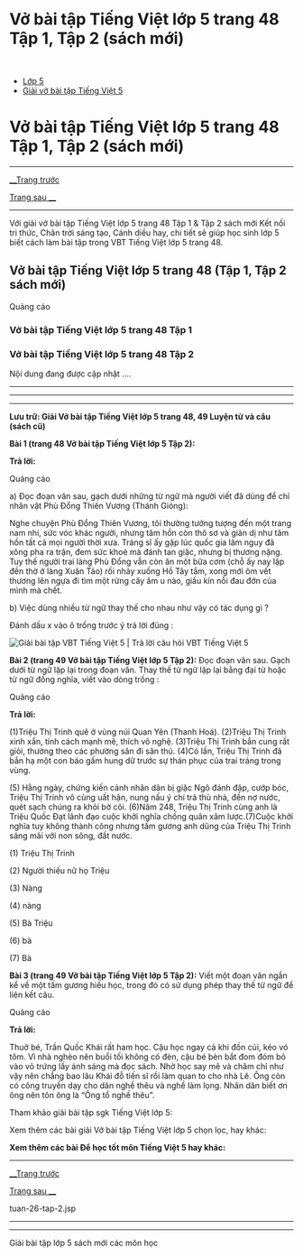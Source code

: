 # Vở bài tập Tiếng Việt lớp 5 trang 48 Tập 1, Tập 2 (sách mới)

﻿

  * [Lớp 5](https://vietjack.com/series/lop-5.jsp)
  * [Giải vở bài tập Tiếng Việt 5](https://vietjack.com/giai-vo-bai-tap-tieng-viet-5/index.jsp)



# Vở bài tập Tiếng Việt lớp 5 trang 48 Tập 1, Tập 2 (sách mới)

* * *

[__Trang trước](https://vietjack.com/giai-vo-bai-tap-tieng-viet-5/tuan-26-tap-2.jsp)

[Trang sau __](https://vietjack.com/giai-vo-bai-tap-tieng-viet-5/tuan-26-tap-2.jsp)

* * *

Với giải vở bài tập Tiếng Việt lớp 5 trang 48 Tập 1 & Tập 2 sách mới Kết nối tri thức, Chân trời sáng tạo, Cánh diều hay, chi tiết sẽ giúp học sinh lớp 5 biết cách làm bài tập trong VBT Tiếng Việt lớp 5 trang 48.

## Vở bài tập Tiếng Việt lớp 5 trang 48 (Tập 1, Tập 2 sách mới)

Quảng cáo

### Vở bài tập Tiếng Việt lớp 5 trang 48 Tập 1

### Vở bài tập Tiếng Việt lớp 5 trang 48 Tập 2

Nội dung đang được cập nhật ....

* * *

* * *

* * *

**Lưu trữ: Giải Vở bài tập Tiếng Việt lớp 5 trang 48, 49 Luyện từ và câu (sách cũ)**

**Bài 1 (trang 48 Vở bài tập Tiếng Việt lớp 5 Tập 2):**

**Trả lời:**

Quảng cáo

a) Đọc đoạn văn sau, gạch dưới những từ ngữ mà người viết đã dùng để chỉ nhân vật Phù Đổng Thiên Vương (Thánh Gióng): 

Nghe chuyện Phù Đổng Thiên Vương, tôi thường tưởng tượng đến một trang nam nhi, sức vóc khác người, nhưng tâm hồn còn thô sơ và giản dị như tâm hồn tất cả mọi người thời xưa. Tráng sĩ ấy gặp lúc quốc gia lâm nguy đã xông pha ra trận, đem sức khoẻ mà đánh tan giặc, nhưng bị thương nặng. Tuy thế người trai làng Phù Đổng vẫn còn ăn một bữa cơm (chỗ ấy nay lập đền thờ ở làng Xuân Tảo) rồi nhảy xuống Hồ Tây tắm, xong mới ôm vết thương lên ngựa đi tìm một rừng cây âm u nào, giấu kín nỗi đau đớn của mình mà chết. 

b) Việc dùng nhiều từ ngữ thay thế cho nhau như vậy có tác dụng gì ? 

Đánh dấu x vào ô trống trước ý trả lời đúng : 

![Giải bài tập VBT Tiếng Việt 5 | Trả lời câu hỏi VBT Tiếng Việt 5](https://vietjack.com/giai-vo-bai-tap-tieng-viet-5/images/luyen-tu-va-cau-tuan-26-trang-48-49-tap-2.PNG)

**Bài 2 (trang 49 Vở bài tập Tiếng Việt lớp 5 Tập 2):** Đọc đoạn văn sau. Gạch dưới từ ngữ lặp lại trong đoạn văn. Thay thế từ ngữ lặp lại bằng đại từ hoặc từ ngữ đồng nghĩa, viết vào dòng trống :

Quảng cáo

**Trả lời:**

(1)Triệu Thị Trinh quê ở vùng núi Quan Yên (Thanh Hoá). (2)Triệu Thị Trinh xinh xắn, tính cách mạnh mẽ, thích võ nghệ. (3)Triệu Thị Trinh bắn cung rất giỏi, thường theo các phường săn đi săn thú. (4)Có lần, Triệu Thị Trinh đã bắn hạ một con báo gấm hung dữ trước sự thán phục của trai tráng trong vùng. 

(5) Hằng ngày, chứng kiến cảnh nhân dân bị giặc Ngô đánh đập, cướp bóc, Triệu Thị Trinh vô cùng uất hận, nung nấu ý chí trả thù nhà, đền nợ nước, quét sạch chúng ra khỏi bờ cõi. (6)Năm 248, Triệu Thị Trinh cùng anh là Triệu Quốc Đạt lãnh đạo cuộc khởi nghĩa chống quân xâm lược.(7)Cuộc khởi nghĩa tuy không thành công nhưng tấm gương anh dũng của Triệu Thị Trinh sáng mãi với non sông, đất nước. 

(1) Triệu Thị Trinh 

(2) Người thiếu nữ họ Triệu 

(3) Nàng 

(4) nàng 

(5) Bà Triệu 

(6) bà 

(7) Bà 

**Bài 3 (trang 49 Vở bài tập Tiếng Việt lớp 5 Tập 2):** Viết một đoạn văn ngắn kể về một tấm gương hiếu học, trong đó có sử dụng phép thay thế từ ngữ để liên kết câu.

Quảng cáo

**Trả lời:**

Thuở bé, Trần Quốc Khái rất ham học. Cậu học ngay cả khi đốn củi, kéo vó tôm. Vì nhà nghèo nên buổi tối không có đèn, cậu bé bèn bắt đom đóm bỏ vào vỏ trứng lấy ánh sáng mà đọc sách. Nhờ học say mê và chăm chỉ như vậy nên chẳng bao lâu Khái đỗ tiến sĩ rồi làm quan to cho nhà Lê. Ông còn có công truyền dạy cho dân nghề thêu và nghề làm lọng. Nhân dân biết ơn ông nên tôn ông là “Ông tổ nghề thêu”.

Tham khảo giải bài tập sgk Tiếng Việt lớp 5:

Xem thêm các bài giải Vở bài tập Tiếng Việt lớp 5 chọn lọc, hay khác:

**Xem thêm các bài Để học tốt môn Tiếng Việt 5 hay khác:**

* * *

[__Trang trước](https://vietjack.com/giai-vo-bai-tap-tieng-viet-5/tuan-26-tap-2.jsp)

[Trang sau __](https://vietjack.com/giai-vo-bai-tap-tieng-viet-5/tuan-26-tap-2.jsp)

tuan-26-tap-2.jsp

* * *

* * *

Giải bài tập lớp 5 sách mới các môn học
